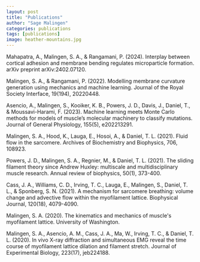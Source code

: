 ```yaml
---
layout: post
title: "Publications"
author: "Sage Malingen"
categories: publications
tags: [publications]
image: heather-mountains.jpg
---
```

Mahapatra, A., Malingen, S. A., & Rangamani, P. (2024). Interplay between cortical adhesion and membrane bending regulates microparticle formation. arXiv preprint arXiv:2402.07120.

Malingen, S. A., & Rangamani, P. (2022). Modelling membrane curvature generation using mechanics and machine learning. Journal of the Royal Society Interface, 19(194), 20220448.

Asencio, A., Malingen, S., Kooiker, K. B., Powers, J. D., Davis, J., Daniel, T., & Moussavi-Harami, F. (2023). Machine learning meets Monte Carlo methods for models of muscle’s molecular machinery to classify mutations. Journal of General Physiology, 155(5), e202213291.

Malingen, S. A., Hood, K., Lauga, E., Hosoi, A., & Daniel, T. L. (2021). Fluid flow in the sarcomere. Archives of Biochemistry and Biophysics, 706, 108923.

Powers, J. D., Malingen, S. A., Regnier, M., & Daniel, T. L. (2021). The sliding filament theory since Andrew Huxley: multiscale and multidisciplinary muscle research. Annual review of biophysics, 50(1), 373-400.

Cass, J. A., Williams, C. D., Irving, T. C., Lauga, E., Malingen, S., Daniel, T. L., & Sponberg, S. N. (2021). A mechanism for sarcomere breathing: volume change and advective flow within the myofilament lattice. Biophysical Journal, 120(18), 4079-4090.

Malingen, S. A. (2020). The kinematics and mechanics of muscle's myofilament lattice. University of Washington.

Malingen, S. A., Asencio, A. M., Cass, J. A., Ma, W., Irving, T. C., & Daniel, T. L. (2020). In vivo X-ray diffraction and simultaneous EMG reveal the time course of myofilament lattice dilation and filament stretch. Journal of Experimental Biology, 223(17), jeb224188.
